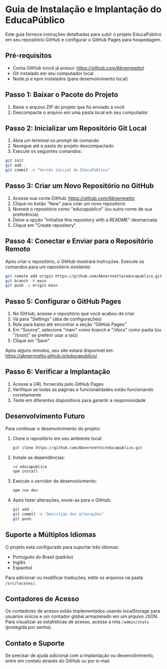 # Guia de Instalação e Implantação do EducaPúblico

Este guia fornece instruções detalhadas para subir o projeto EducaPúblico em seu repositório GitHub e configurar o GitHub Pages para hospedagem.

## Pré-requisitos

- Conta GitHub (você já possui: https://github.com/Abnernnetto)
- Git instalado em seu computador local
- Node.js e npm instalados (para desenvolvimento local)

## Passo 1: Baixar o Pacote do Projeto

1. Baixe o arquivo ZIP do projeto que foi enviado a você
2. Descompacte o arquivo em uma pasta local em seu computador

## Passo 2: Inicializar um Repositório Git Local

1. Abra um terminal ou prompt de comando
2. Navegue até a pasta do projeto descompactado
3. Execute os seguintes comandos:

```bash
git init
git add .
git commit -m "Versão inicial do EducaPúblico"
```

## Passo 3: Criar um Novo Repositório no GitHub

1. Acesse sua conta GitHub: https://github.com/Abnernnetto
2. Clique no botão "New" para criar um novo repositório
3. Nomeie o repositório como "educapublico" (ou outro nome de sua preferência)
4. Deixe a opção "Initialize this repository with a README" desmarcada
5. Clique em "Create repository"

## Passo 4: Conectar e Enviar para o Repositório Remoto

Após criar o repositório, o GitHub mostrará instruções. Execute os comandos para um repositório existente:

```bash
git remote add origin https://github.com/Abnernnetto/educapublico.git
git branch -M main
git push -u origin main
```

## Passo 5: Configurar o GitHub Pages

1. No GitHub, acesse o repositório que você acabou de criar
2. Vá para "Settings" (aba de configurações)
3. Role para baixo até encontrar a seção "GitHub Pages"
4. Em "Source", selecione "main" como branch e "/docs" como pasta (ou "/(root)" se preferir usar a raiz)
5. Clique em "Save"

Após alguns minutos, seu site estará disponível em: https://abnernnetto.github.io/educapublico/

## Passo 6: Verificar a Implantação

1. Acesse a URL fornecida pelo GitHub Pages
2. Verifique se todas as páginas e funcionalidades estão funcionando corretamente
3. Teste em diferentes dispositivos para garantir a responsividade

## Desenvolvimento Futuro

Para continuar o desenvolvimento do projeto:

1. Clone o repositório em seu ambiente local:
   ```bash
   git clone https://github.com/Abnernnetto/educapublico.git
   ```

2. Instale as dependências:
   ```bash
   cd educapublico
   npm install
   ```

3. Execute o servidor de desenvolvimento:
   ```bash
   npm run dev
   ```

4. Após fazer alterações, envie-as para o GitHub:
   ```bash
   git add .
   git commit -m "Descrição das alterações"
   git push
   ```

## Suporte a Múltiplos Idiomas

O projeto está configurado para suportar três idiomas:

- Português do Brasil (padrão)
- Inglês
- Espanhol

Para adicionar ou modificar traduções, edite os arquivos na pasta `/src/locales/`.

## Contadores de Acesso

Os contadores de acesso estão implementados usando localStorage para usuários únicos e um contador global armazenado em um arquivo JSON. Para visualizar as estatísticas de acesso, acesse a rota `/admin/stats` (protegida por senha).

## Contato e Suporte

Se precisar de ajuda adicional com a implantação ou desenvolvimento, entre em contato através do GitHub ou por e-mail.
